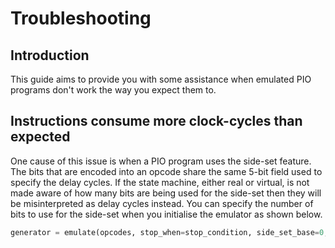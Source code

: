 # Troubleshooting

## Introduction
This guide aims to provide you with some assistance when emulated PIO programs
don't work the way you expect them to.

## Instructions consume more clock-cycles than expected
One cause of this issue is when a PIO program uses the side-set feature.
The bits that are encoded into an opcode share the same 5-bit field used to
specify the delay cycles. If the state machine, either real or virtual, is not
made aware of how many bits are being used for the side-set then they will be
misinterpreted as delay cycles instead. You can specify the number of bits to
use for the side-set when you initialise the emulator as shown below.

```python
generator = emulate(opcodes, stop_when=stop_condition, side_set_base=0, side_set_count=2)
```
